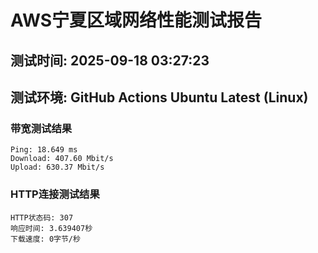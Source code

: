 # AWS宁夏区域网络性能测试报告
## 测试时间: 2025-09-18 03:27:23
## 测试环境: GitHub Actions Ubuntu Latest (Linux)

### 带宽测试结果
```
Ping: 18.649 ms
Download: 407.60 Mbit/s
Upload: 630.37 Mbit/s
```

### HTTP连接测试结果
```
HTTP状态码: 307
响应时间: 3.639407秒
下载速度: 0字节/秒
```

